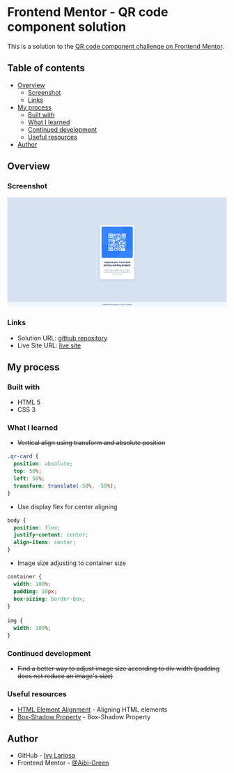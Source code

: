 # Frontend Mentor - QR code component solution

This is a solution to the [QR code component challenge on Frontend Mentor](https://www.frontendmentor.io/challenges/qr-code-component-iux_sIO_H).

## Table of contents

- [Overview](#overview)
  - [Screenshot](#screenshot)
  - [Links](#links)
- [My process](#my-process)
  - [Built with](#built-with)
  - [What I learned](#what-i-learned)
  - [Continued development](#continued-development)
  - [Useful resources](#useful-resources)
- [Author](#author)

## Overview

### Screenshot
![solution](solution/qr-code-component-main-solution-ss.png)

### Links

- Solution URL: [github repository](https://github.com/Aibi-Green/Frontend-Mentor-Projects/tree/main/qr-code-component-main)
- Live Site URL: [live site](https://qr-code-component-main-ivydev.netlify.app/)

## My process

### Built with

- HTML 5
- CSS 3

### What I learned

- ~~Vertical align using transform and absolute position~~
```css
.qr-card {
  position: absolute;
  top: 50%;
  left: 50%;
  transform: translate(-50%, -50%);
}
```

- Use display flex for center aligning
```css
body {
  position: flex;
  justify-content: center;
  align-items: center;
}
```

- Image size adjusting to container size
```css
container {
  width: 100%;
  padding: 10px;
  box-sizing: border-box;
}

img {
  width: 100%;
}
```

### Continued development

- ~~Find a better way to adjust image size according to div width (padding does not reduce an image's size)~~

### Useful resources

- [HTML Element Alignment](https://blog.hubspot.com/website/center-div-css) - Aligning HTML elements
- [Box-Shadow Property](https://www.w3schools.com/cssref/css3_pr_box-shadow.php) - Box-Shadow Property

## Author

- GitHub - [Ivy Lariosa](https://github.com/Aibi-Green)
- Frontend Mentor - [@Aibi-Green](https://www.frontendmentor.io/profile/Aibi-Green)
